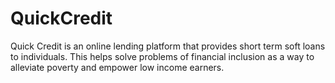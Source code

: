 # QuickCredit
Quick Credit is an online lending platform that provides short term soft loans to individuals. This
helps solve problems of financial inclusion as a way to alleviate poverty and empower low
income earners.

